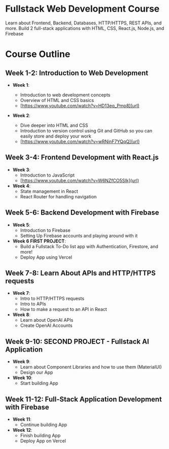 # Fullstack Web Development Course
Learn about Frontend, Backend, Databases, HTTP/HTTPS, REST APIs, and more. Build 2 full-stack applications with HTML, CSS, React.js, Node.js, and Firebase 

# Course Outline

## Week 1-2: Introduction to Web Development
- **Week 1**: 
  - Introduction to web development concepts
  - Overview of HTML and CSS basics
  - [https://www.youtube.com/watch?v=HD13eq_Pmp8](url)
    
- **Week 2**: 
  - Dive deeper into HTML and CSS
  - Introduction to version control using Git and GitHub so you can easily store and deploy your work
  - [https://www.youtube.com/watch?v=wRNinF7YQqQ](url)

## Week 3-4: Frontend Development with React.js
- **Week 3**: 
  - Introduction to JavaScript
  - [https://www.youtube.com/watch?v=W6NZfCO5SIk](url)
- **Week 4**: 
  - State management in React
  - React Router for handling navigation

## Week 5-6: Backend Development with Firebase
- **Week 5**: 
  - Introduction to Firebase
  - Setting Up Firebase accounts and playing around with it
- **Week 6 FIRST PROJECT**: 
  - Build a Fullstack To-Do list app with Authentication, Firestore, and more!
  - Deploy App using Vercel

## Week 7-8: Learn About APIs and HTTP/HTTPS requests
- **Week 7**: 
  - Intro to HTTP/HTTPS requests
  - Intro to APIs
  - How to make a request to an API in React
- **Week 8**: 
  - Learn about OpenAI APIs
  - Create OpenAI Accounts

## Week 9-10: SECOND PROJECT - Fullstack AI Application
- **Week 9**: 
  - Learn about Component Libraries and how to use them (MaterialUI)
  - Design our App
- **Week 10**: 
  - Start building App

## Week 11-12: Full-Stack Application Development with Firebase
- **Week 11**: 
  - Continue building App
- **Week 12**: 
  - Finish building App
  - Deploy App on Vercel

